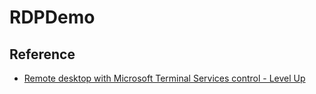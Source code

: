 RDPDemo
=======


Reference
---------
* [Remote desktop with Microsoft Terminal Services control - Level Up](http://larrynung.github.io/2013/12/07/remote-desktop-with-microsoft-terminal-services-control/)
